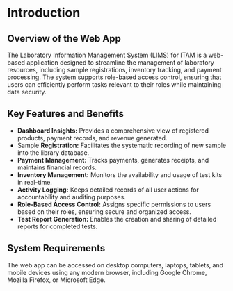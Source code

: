 # Introduction

## Overview of the Web App

The Laboratory Information Management System (LIMS) for ITAM is a web-based application designed to streamline the management of laboratory resources, including sample registrations, inventory tracking, and payment processing. The system supports role-based access control, ensuring that users can efficiently perform tasks relevant to their roles while maintaining data security.

## Key Features and Benefits

* **Dashboard Insights:** Provides a comprehensive view of registered products, payment records, and revenue generated.  
* Sample **Registration:** Facilitates the systematic recording of new sample into the library database.  
* **Payment Management:** Tracks payments, generates receipts, and maintains financial records.  
* **Inventory Management:** Monitors the availability and usage of test kits in real-time.  
* **Activity Logging:** Keeps detailed records of all user actions for accountability and auditing purposes.  
* **Role-Based Access Control:** Assigns specific permissions to users based on their roles, ensuring secure and organized access.  
* **Test Report Generation:** Enables the creation and sharing of detailed reports for completed tests.

## System Requirements

The web app can be accessed on desktop computers, laptops, tablets, and mobile devices using any modern browser, including Google Chrome, Mozilla Firefox, or Microsoft Edge.
